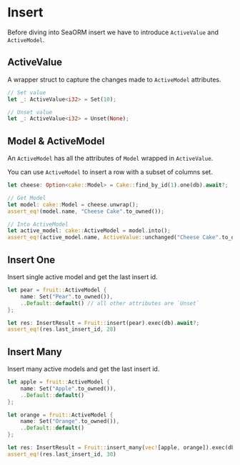 # Insert

Before diving into SeaORM insert we have to introduce `ActiveValue` and `ActiveModel`.

## ActiveValue

A wrapper struct to capture the changes made to `ActiveModel` attributes.

```rust
// Set value
let _: ActiveValue<i32> = Set(10);

// Unset value
let _: ActiveValue<i32> = Unset(None);
```

## Model & ActiveModel

An `ActiveModel` has all the attributes of `Model` wrapped in `ActiveValue`.

You can use `ActiveModel` to insert a row with a subset of columns set.

```rust
let cheese: Option<cake::Model> = Cake::find_by_id(1).one(db).await?;

// Get Model
let model: cake::Model = cheese.unwrap();
assert_eq!(model.name, "Cheese Cake".to_owned());

// Into ActiveModel
let active_model: cake::ActiveModel = model.into();
assert_eq!(active_model.name, ActiveValue::unchanged("Cheese Cake".to_owned()));
```

## Insert One

Insert single active model and get the last insert id.

```rust
let pear = fruit::ActiveModel {
    name: Set("Pear".to_owned()),
    ..Default::default() // all other attributes are `Unset`
};

let res: InsertResult = Fruit::insert(pear).exec(db).await?;
assert_eq!(res.last_insert_id, 28)
```

## Insert Many

Insert many active models and get the last insert id.

```rust
let apple = fruit::ActiveModel {
    name: Set("Apple".to_owned()),
    ..Default::default()
};

let orange = fruit::ActiveModel {
    name: Set("Orange".to_owned()),
    ..Default::default()
};

let res: InsertResult = Fruit::insert_many(vec![apple, orange]).exec(db).await?;
assert_eq!(res.last_insert_id, 30)
```
